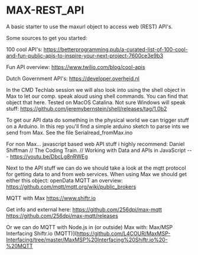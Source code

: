 # MAX-REST_API

A basic starter to use the maxurl object to access web (REST) API's.

Some sources to get you started:

100 cool API's:
https://betterprogramming.pub/a-curated-list-of-100-cool-and-fun-public-apis-to-inspire-your-next-project-7600ce3e9b3

Fun API overview:
https://www.twilio.com/blog/cool-apis

Dutch Government API's:
https://developer.overheid.nl

In the CMD Techlab session we will also look into using the shell object in Max to let our comp. speak aloud using shell commands. You can find that object that here. Tested on MacOS Catalina. Not sure Windows will speak stuff:
https://github.com/jeremybernstein/shell/releases/tag/1.0b2

To get our API data do something in the physical world we can trigger stuff on a Arduino. 
In this rep you'll find a simple arduino sketch to parse ints we send from Max.
See the file Serialread_fromMax.ino

For non Max... javascript based web API stuff i highly recommend:
Daniel Shiffman // The Coding Train. // Working with Data and APIs in JavaScript --- https://youtu.be/DbcLg8nRWEg
 
Next to the API stuff we can do we should take a look at the mqtt protocol for getting data to and from web services.
When using Max we should get either this object:
openData MQTT an overview:
https://github.com/mqtt/mqtt.org/wiki/public_brokers

MQTT with Max
https://www.shiftr.io

Get info and external here: 
https://github.com/256dpi/max-mqtt
https://github.com/256dpi/max-mqtt/releases

Or we can do MQTT with Node.js in (or outside) Max with:
Max/MSP Interfacing Shiftr.io (MQTT)](https://github.com/L4COUR/MaxMSP-Interfacing/tree/master/MaxMSP%20Interfacing%20Shiftr.io%20-%20MQTT

